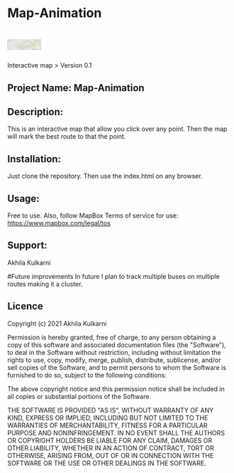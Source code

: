 # Map-Animation
<h1><img src="https://github.com/Akhila-Kulkarni/Map-Animation/blob/main/mapAnimation.png" alt="Interactive Map" width="15%"></h1>
Interactive map
> Version 0.1


## Project Name: Map-Animation 

## Description:
This is an interactive map that allow you click over any point. Then the map will mark the best route to that the point.

## Installation:
Just clone the repository. Then use the index.html on any browser.


## Usage:
Free to use. Also, follow MapBox Terms of service for use: https://www.mapbox.com/legal/tos

## Support:
Akhila Kulkarni

#Future improvements
In future I plan to track multiple buses on multiple routes making it a cluster.

## Licence
Copyright (c) 2021 Akhila Kulkarni

Permission is hereby granted, free of charge, to any person obtaining a copy of this software and associated documentation files (the "Software"), to deal in the Software without restriction, including without limitation the rights to use, copy, modify, merge, publish, distribute, sublicense, and/or sell copies of the Software, and to permit persons to whom the Software is furnished to do so, subject to the following conditions:

The above copyright notice and this permission notice shall be included in all copies or substantial portions of the Software.

THE SOFTWARE IS PROVIDED "AS IS", WITHOUT WARRANTY OF ANY KIND, EXPRESS OR IMPLIED, INCLUDING BUT NOT LIMITED TO THE WARRANTIES OF MERCHANTABILITY, FITNESS FOR A PARTICULAR PURPOSE AND NONINFRINGEMENT. IN NO EVENT SHALL THE AUTHORS OR COPYRIGHT HOLDERS BE LIABLE FOR ANY CLAIM, DAMAGES OR OTHER LIABILITY, WHETHER IN AN ACTION OF CONTRACT, TORT OR OTHERWISE, ARISING FROM, OUT OF OR IN CONNECTION WITH THE SOFTWARE OR THE USE OR OTHER DEALINGS IN THE SOFTWARE.
